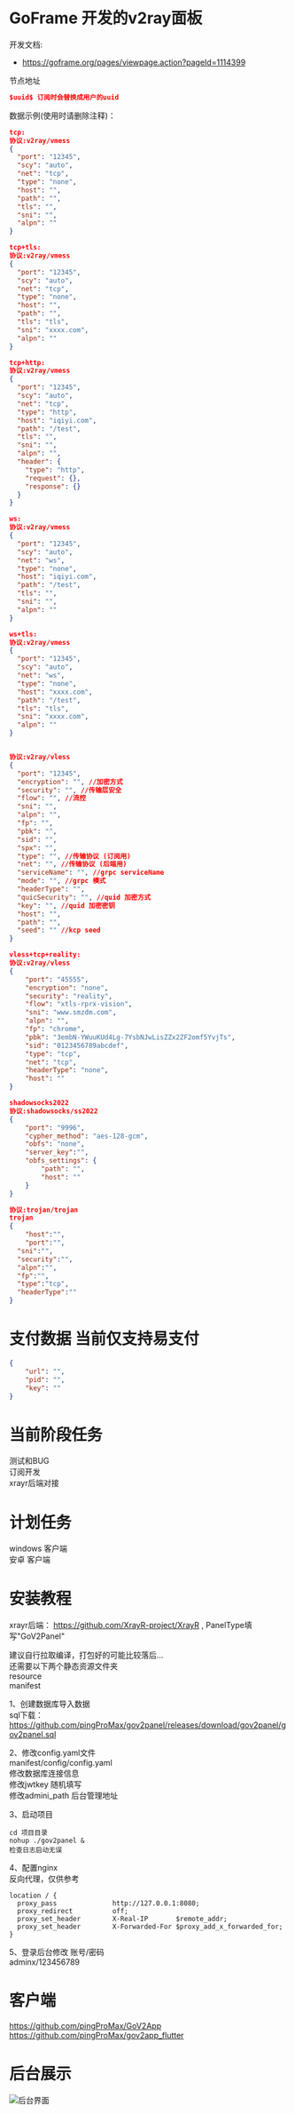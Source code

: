 # GoFrame 开发的v2ray面板

开发文档:  
- https://goframe.org/pages/viewpage.action?pageId=1114399  


节点地址   
``` json 
$uuid$ 订阅时会替换成用户的uuid   
```

数据示例(使用时请删除注释)：
``` json  
tcp:
协议:v2ray/vmess
{
  "port": "12345",
  "scy": "auto",
  "net": "tcp",
  "type": "none",
  "host": "",
  "path": "",
  "tls": "",
  "sni": "",
  "alpn": ""
}

tcp+tls:
协议:v2ray/vmess
{
  "port": "12345",
  "scy": "auto",
  "net": "tcp",
  "type": "none",
  "host": "",
  "path": "",
  "tls": "tls",
  "sni": "xxxx.com",
  "alpn": ""
}

tcp+http:
协议:v2ray/vmess
{
  "port": "12345",
  "scy": "auto",
  "net": "tcp",
  "type": "http",
  "host": "iqiyi.com",
  "path": "/test",
  "tls": "",
  "sni": "",
  "alpn": "",
  "header": {
    "type": "http",
    "request": {},
    "response": {}
  }
}

ws:
协议:v2ray/vmess
{
  "port": "12345",
  "scy": "auto",
  "net": "ws",
  "type": "none",
  "host": "iqiyi.com",
  "path": "/test",
  "tls": "",
  "sni": "",
  "alpn": ""
}

ws+tls:
协议:v2ray/vmess
{
  "port": "12345",
  "scy": "auto",
  "net": "ws",
  "type": "none",
  "host": "xxxx.com",
  "path": "/test",
  "tls": "tls",
  "sni": "xxxx.com",
  "alpn": ""
}


协议:v2ray/vless
{
  "port": "12345",
  "encryption": "", //加密方式
  "security": "", //传输层安全
  "flow": "", //流控
  "sni": "",
  "alpn": "",
  "fp": "",
  "pbk": "",
  "sid": "",
  "spx": "",
  "type": "", //传输协议 (订阅用)
  "net": "", //传输协议 (后端用)
  "serviceName": "", //grpc serviceName
  "mode": "", //grpc 模式
  "headerType": "",
  "quicSecurity": "", //quid 加密方式
  "key": "", //quid 加密密钥
  "host": "",
  "path": "",
  "seed": "" //kcp seed
}

vless+tcp+reality:
协议:v2ray/vless
{
	"port": "45555",
	"encryption": "none",
	"security": "reality",
	"flow": "xtls-rprx-vision",
	"sni": "www.smzdm.com",
	"alpn": "",
	"fp": "chrome",
	"pbk": "3embN-YWuuKUd4Lg-7YsbNJwLisZZx2ZF2omf5YvjTs",
	"sid": "0123456789abcdef",
	"type": "tcp",
	"net": "tcp",
	"headerType": "none",
	"host": ""
}

shadowsocks2022
协议:shadowsocks/ss2022
{
	"port": "9996",
	"cypher_method": "aes-128-gcm",
	"obfs": "none",
	"server_key":"",
	"obfs_settings": {
		"path": "",
		"host": ""
	}
}

协议:trojan/trojan
trojan
{
	"host":"",
	"port":"",
  "sni":"",
  "security":"",
  "alpn":"",
  "fp":"",
  "type":"tcp",
  "headerType":""
}

``` 

# 支付数据 当前仅支持易支付  
``` json  
{
	"url": "",
	"pid": "",
	"key": ""
}
```


# 当前阶段任务  
测试和BUG  
订阅开发  
xrayr后端对接  

# 计划任务  
windows 客户端  
安卓 客户端  



# 安装教程  
xrayr后端：
https://github.com/XrayR-project/XrayR , PanelType填写"GoV2Panel"  

建议自行拉取编译，打包好的可能比较落后...  
还需要以下两个静态资源文件夹  
resource  
manifest  

1、创建数据库导入数据  
sql下载： https://github.com/pingProMax/gov2panel/releases/download/gov2panel/gov2panel.sql  

2、修改config.yaml文件  
manifest/config/config.yaml  
修改数据库连接信息  
修改jwtkey 随机填写  
修改admini_path 后台管理地址  

3、启动项目  
``` code
cd 项目目录
nohup ./gov2panel &
检查日志启动无误
```

4、配置nginx  
反向代理，仅供参考  

``` nginx 
location / {
  proxy_pass              http://127.0.0.1:8080;
  proxy_redirect          off;
  proxy_set_header        X-Real-IP       $remote_addr;
  proxy_set_header        X-Forwarded-For $proxy_add_x_forwarded_for;
}
```

5、登录后台修改 账号/密码  
adminx/123456789  

# 客户端 
https://github.com/pingProMax/GoV2App  
https://github.com/pingProMax/gov2app_flutter  


# 后台展示  
![后台界面](https://github.com/pingProMax/gov2panel/blob/master/admin.png?raw=true)